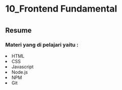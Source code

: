 <h1>10_Frontend Fundamental<h1>
<h2>Resume</h2>
<h3>Materi yang di pelajari yaitu : </h3>
<li>HTML</li>
<li>CSS</li>
<li>Javascript</li>
<li>Node.js</li>
<li>NPM</li>
<li>Git</li>
  
